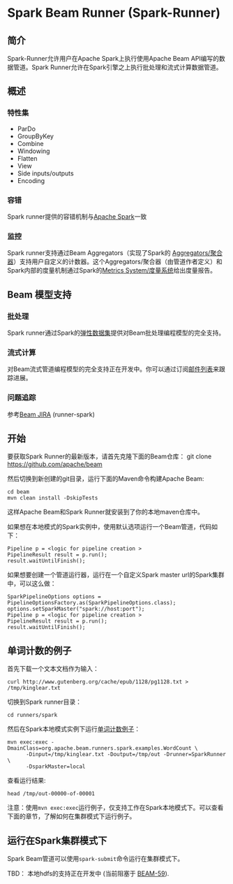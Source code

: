 <!--
    Licensed to the Apache Software Foundation (ASF) under one
    or more contributor license agreements.  See the NOTICE file
    distributed with this work for additional information
    regarding copyright ownership.  The ASF licenses this file
    to you under the Apache License, Version 2.0 (the
    "License"); you may not use this file except in compliance
    with the License.  You may obtain a copy of the License at

      http://www.apache.org/licenses/LICENSE-2.0

    Unless required by applicable law or agreed to in writing,
    software distributed under the License is distributed on an
    "AS IS" BASIS, WITHOUT WARRANTIES OR CONDITIONS OF ANY
    KIND, either express or implied.  See the License for the
    specific language governing permissions and limitations
    under the License.
-->

Spark Beam Runner (Spark-Runner)
================================

## 简介

Spark-Runner允许用户在Apache Spark上执行使用Apache Beam API编写的数据管道。Spark Runner允许在Spark引擎之上执行批处理和流式计算数据管道。

## 概述

### 特性集

- ParDo
- GroupByKey
- Combine
- Windowing
- Flatten
- View
- Side inputs/outputs
- Encoding

### 容错

Spark runner提供的容错机制与[Apache Spark](http://spark.apache.org/)一致
### 监控

Spark runner支持通过Beam Aggregators（实现了Spark的 [Aggregators/聚合器](http://spark.apache.org/docs/1.6.3/programming-guide.html#accumulators)）支持用户自定义的计数器。这个Aggregators/聚合器（由管道作者定义）和Spark内部的度量机制通过Spark的[Metrics System/度量系统](http://spark.apache.org/docs/1.6.3/monitoring.html#metrics)给出度量报告。

## Beam 模型支持

### 批处理

Spark runner通过Spark的[弹性数据集](http://spark.apache.org/docs/1.6.3/programming-guide.html#resilient-distributed-datasets-rdds)提供对Beam批处理编程模型的完全支持。

### 流式计算

对Beam流式管道编程模型的完全支持正在开发中。你可以通过订阅[邮件列表](http://beam.apache.org/get-started/support/)来跟踪进展。

### 问题追踪

参考[Beam JIRA](https://issues.apache.org/jira/browse/BEAM) (runner-spark)

## 开始

要获取Spark Runner的最新版本，请首先克隆下面的Beam仓库：
    git clone https://github.com/apache/beam

然后切换到新创建的git目录，运行下面的Maven命令构建Apache Beam:

    cd beam
    mvn clean install -DskipTests

这样Apache Beam和Spark Runner就安装到了你的本地maven仓库中。

如果想在本地模式的Spark实例中，使用默认选项运行一个Beam管道，代码如下：

    Pipeline p = <logic for pipeline creation >
    PipelineResult result = p.run();
    result.waitUntilFinish();

如果想要创建一个管道运行器，运行在一个自定义Spark master url的Spark集群中，可以这么做：

    SparkPipelineOptions options = PipelineOptionsFactory.as(SparkPipelineOptions.class);
    options.setSparkMaster("spark://host:port");
    Pipeline p = <logic for pipeline creation >
    PipelineResult result = p.run();
    result.waitUntilFinish();

## 单词计数的例子

首先下载一个文本文档作为输入：

    curl http://www.gutenberg.org/cache/epub/1128/pg1128.txt > /tmp/kinglear.txt
    
切换到Spark runner目录：

    cd runners/spark

然后在Spark本地模式实例下运行[单词计数例子][wc]：

    mvn exec:exec -DmainClass=org.apache.beam.runners.spark.examples.WordCount \
          -Dinput=/tmp/kinglear.txt -Doutput=/tmp/out -Drunner=SparkRunner \
          -DsparkMaster=local

查看运行结果:

    head /tmp/out-00000-of-00001

注意：使用`mvn exec:exec`运行例子，仅支持工作在Spark本地模式下。可以查看下面的章节，了解如何在集群模式下运行例子。

[wc]: https://github.com/apache/beam/blob/master/runners/spark/src/main/java/org/apache/beam/runners/spark/examples/WordCount.java
## 运行在Spark集群模式下

Spark Beam管道可以使用`spark-submit`命令运行在集群模式下。


TBD： 本地hdfs的支持正在开发中 (当前阻塞于 [BEAM-59](https://issues.apache.org/jira/browse/BEAM-59)).
